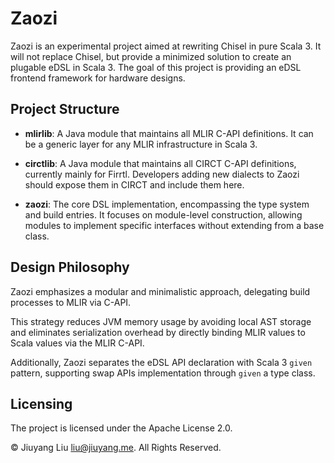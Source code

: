 # Zaozi

Zaozi is an experimental project aimed at rewriting Chisel in pure Scala 3.
It will not replace Chisel, but provide a minimized solution to create an plugable eDSL in Scala 3.
The goal of this project is providing an eDSL frontend framework for hardware designs. 

## Project Structure

- **mlirlib**:
A Java module that maintains all MLIR C-API definitions.
It can be a generic layer for any MLIR infrastructure in Scala 3.

- **circtlib**:
A Java module that maintains all CIRCT C-API definitions, currently mainly for Firrtl.
Developers adding new dialects to Zaozi should expose them in CIRCT and include them here.

- **zaozi**:
The core DSL implementation, encompassing the type system and build entries.
It focuses on module-level construction, allowing modules to implement specific interfaces without extending from a base class.

## Design Philosophy

Zaozi emphasizes a modular and minimalistic approach, delegating build processes to MLIR via C-API.

This strategy reduces JVM memory usage by avoiding local AST storage and eliminates serialization overhead by directly binding MLIR values to Scala values via the MLIR C-API.

Additionally, Zaozi separates the eDSL API declaration with Scala 3 `given` pattern, supporting swap APIs implementation through `given` a type class.

## Licensing

The project is licensed under the Apache License 2.0.

© Jiuyang Liu <liu@jiuyang.me>. All Rights Reserved.
